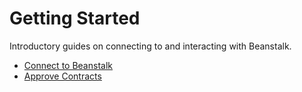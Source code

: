 # Getting Started

Introductory guides on connecting to and interacting with Beanstalk.

* [Connect to Beanstalk](connect-wallet.md)
* [Approve Contracts](approvals.md)
